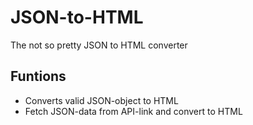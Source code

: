 # JSON-to-HTML
The not so pretty JSON to HTML converter

## Funtions
- Converts valid JSON-object to HTML
- Fetch JSON-data from API-link and convert to HTML

